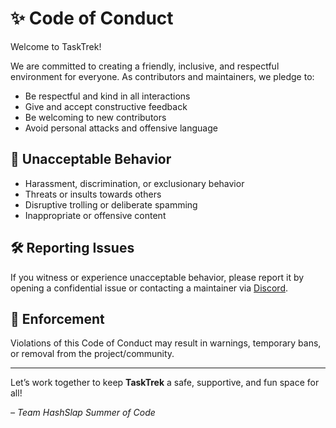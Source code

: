 # ✨ Code of Conduct

Welcome to TaskTrek!

We are committed to creating a friendly, inclusive, and respectful environment for everyone. As contributors and maintainers, we pledge to:

- Be respectful and kind in all interactions
- Give and accept constructive feedback
- Be welcoming to new contributors
- Avoid personal attacks and offensive language

## 🚫 Unacceptable Behavior

- Harassment, discrimination, or exclusionary behavior
- Threats or insults towards others
- Disruptive trolling or deliberate spamming
- Inappropriate or offensive content

## 🛠 Reporting Issues

If you witness or experience unacceptable behavior, please report it by opening a confidential issue or contacting a maintainer via [Discord](https://discord.gg/s5hmmAMeTD).

## 👥 Enforcement

Violations of this Code of Conduct may result in warnings, temporary bans, or removal from the project/community.

---

Let’s work together to keep **TaskTrek** a safe, supportive, and fun space for all!

_– Team HashSlap Summer of Code_
